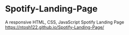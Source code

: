 # Spotify-Landing-Page
A responsive HTML, CSS, JavaScript Spotify Landing Page
https://ntosh122.github.io/Spotify-Landing-Page/
